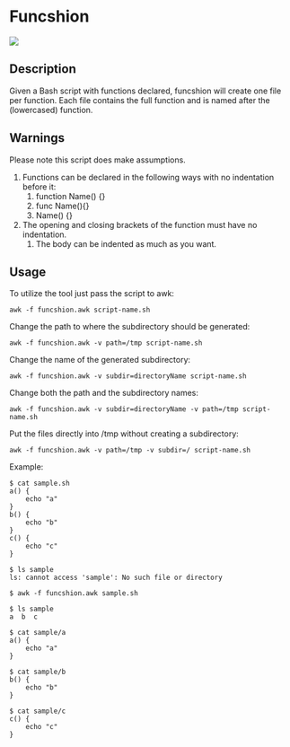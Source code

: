 # Funcshion

<img src="./funcshion.svg" style="max-width: 50%">

## Description

Given a Bash script with functions declared, funcshion will create one file per function. Each file contains the full function and is named after the (lowercased) function.

## Warnings

Please note this script does make assumptions.
1. Functions can be declared in the following ways with no indentation before it:
   1. function Name() {}
   2. func Name(){}
   3. Name() {}
2. The opening and closing brackets of the function must have no indentation.
   1. The body can be indented as much as you want.

## Usage

To utilize the tool just pass the script to awk:

```
awk -f funcshion.awk script-name.sh
```

Change the path to where the subdirectory should be generated:

```
awk -f funcshion.awk -v path=/tmp script-name.sh
```

Change the name of the generated subdirectory:

```
awk -f funcshion.awk -v subdir=directoryName script-name.sh
```

Change both the path and the subdirectory names:
```
awk -f funcshion.awk -v subdir=directoryName -v path=/tmp script-name.sh
```

Put the files directly into /tmp without creating a subdirectory:

```
awk -f funcshion.awk -v path=/tmp -v subdir=/ script-name.sh
```

Example:

```
$ cat sample.sh
a() {
    echo "a"
}
b() {
    echo "b"
}
c() {
    echo "c"
}

$ ls sample
ls: cannot access 'sample': No such file or directory

$ awk -f funcshion.awk sample.sh

$ ls sample
a  b  c

$ cat sample/a
a() {
    echo "a"
}

$ cat sample/b
b() {
    echo "b"
}

$ cat sample/c
c() {
    echo "c"
}
```